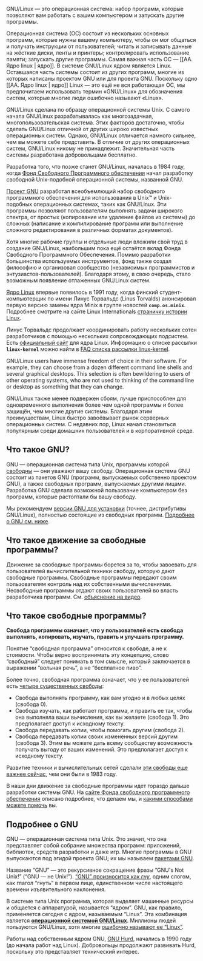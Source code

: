
GNU/Linux — это операционная система: набор программ, которые позволяют вам работать с вашим компьютером и запускать другие программы.

Операционная система (ОС) состоит из нескольких основных программ, которые нужны вашему компьютеру, чтобы он мог общаться и получать инструкции от пользователей; читать и записывать данные на жёсткие диски, ленты и принтеры; контролировать использование памяти; запускать другие программы. Самая важная часть ОС — [[AA. Ядро linux | ядро]]. В системе GNU/Linux ядром является Linux. Оставшаяся часть системы состоит из других программ, многие из которых написаны проектом GNU или для проекта GNU. Поскольку одно  [[AA. Ядро linux | ядро]] Linux — это ещё не вся работающая ОС, мы предпочитаем использовать термин «GNU/Linux» для обозначения систем, которые многие люди ошибочно называют «Linux».

GNU/Linux сделана по образцу операционной системы Unix. С самого начала GNU/Linux разрабатывалась как многозадачная, многопользовательская система. Этих факторов достаточно, чтобы сделать GNU/Linux отличной от других широко известных операционных систем. Однако, GNU/Linux отличается намного сильнее, чем вы можете себе представить. В отличие от других операционных систем, GNU/Linux никому не принадлежит. Значительная часть системы разработана добровольцами бесплатно.

Разработка того, что позже станет GNU/Linux, началась в 1984 году, когда [Фонд Свободного Программного обеспечения](https://www.fsf.org/) начал разработку свободной Unix-подобной операционной системы, названной GNU.

[Проект GNU](https://www.gnu.org/) разработал всеобъемлющий набор свободного программного обеспечения для использования в Unix™ и Unix-подобных операционных системах, таких как GNU/Linux. Эти программы позволяют пользователям выполнять задачи широкого спектра, от простых (копирование или удаление файлов из системы) до сложных (написание и компилирование программ или выполнение сложного редактирования в различных форматах документов).

Хотя многие рабочие группы и отдельные люди вложили свой труд в создание GNU/Linux, наибольшим пока ещё остаётся вклад Фонда Свободного Программного Обеспечения. Помимо разработки большинства используемых инструментов, фонд также создал философию и организовал сообщество (независимых программистов и энтузиастов-пользователей). Благодаря этому, в свою очередь, стало возможным появление отлаженных GNU/Linux систем.

[Ядро Linux](https://www.kernel.org/) впервые появилось в 1991 году, когда финский студент-компьютерщик по имени Линус Торвальдс (Linus Torvalds) анонсировал первую версию замены ядра Minix в группе новостей **`comp.os.minix`**. Подробнее смотрите на сайте Linux Internationals [страничку истории Linux](https://www.cs.cmu.edu/~awb/linux.history.html).

Линус Торвальдс продолжает координировать работу нескольких сотен разработчиков с помощью нескольких сопровождающих подсистем. Есть [официальный сайт](https://www.kernel.org/) для ядра Linux. Информацию о списке рассылки **`linux-kernel`** можно найти в [FAQ списка рассылки linux-kernel](https://lkml.org/).

GNU/Linux users have immense freedom of choice in their software. For example, they can choose from a dozen different command line shells and several graphical desktops. This selection is often bewildering to users of other operating systems, who are not used to thinking of the command line or desktop as something that they can change.

GNU/Linux также менее подвержен сбоям, лучше приспособлен для одновременного выполнения более чем одной программы и более защищён, чем многие другие системы. Благодаря этим преимуществам, Linux быстро завоёвывает рынок серверных операционных систем. С недавних пор, Linux начал становиться популярным среди домашних пользователей и в корпоративной среде.


## Что такое GNU?

GNU — операционная система типа Unix, программы которой [свободны](https://www.gnu.org/philosophy/free-sw.html) — они уважают вашу свободу. Операционная система GNU состоит из пакетов GNU (программ, выпускаемых собственно проектом GNU), а также свободных программ, выпускаемых другими лицами. Разработка GNU сделала возможной пользование компьютером без программ, которые растоптали бы вашу свободу.

Мы рекомендуем [версии GNU для установки](https://www.gnu.org/distros/free-distros.html) (точнее, дистрибутивы GNU/Linux), полностью состоящие из свободных программ. [Подробнее о GNU см. ниже](https://www.gnu.org/home.ru.html#More-GNU).

## Что такое движение за свободные программы?

Движение за свободные программы борется за то, чтобы завоевать для пользователей вычислительной техники свободу, которую дают свободные программы. Свободные программы передают своим пользователям контроль над их собственными вычислениями. Несвободные программы отдают своих пользователей во власть разработчика программ. См. [объяснение на видео](https://www.gnu.org/audio-video/philosophy-recordings.html#rms-201404070).

## Что такое свободные программы?

**Свобода программы означает, что у пользователей есть свобода выполнять, копировать, изучать, править и улучшать программу.**

Понятие “свободная программа” относится к свободе, а не к стоимости. Чтобы верно воспринимать эту концепцию, слово “свободный” следует понимать в том смысле, который заключается в выражении “вольная речь”, а не “бесплатное пиво”.

Более точно, свободная программа означает, что у ее пользователей есть [четыре существенных свободы](https://www.gnu.org/philosophy/free-sw.html):

-   Свобода выполнять программу, как вам угодно и в любых целях (свобода 0).
-   Свобода изучать, как работает программа, и править ее так, чтобы она выполняла ваши вычисления, как вы желаете (свобода 1). Это предполагает доступ к исходному тексту.
-   Свобода передавать копии, чтобы помогать другим (свобода 2).
-   Свобода передавать копии своих измененных версий другим (свобода 3). Этим вы можете дать всему сообществу возможность получать выгоду от ваших изменений. Это предполагает доступ к исходному тексту.

Развитие техники и вычислительных сетей сделали [эти свободы еще важнее сейчас](https://www.gnu.org/philosophy/free-software-even-more-important.html), чем они были в 1983 году.

В наши дни движение за свободные программы идет гораздо дальше разработки системы GNU. На [сайте Фонда свободного программного обеспечения](https://www.fsf.org) описано подробнее, что делаем мы, и [какими способами можете помочь](https://www.gnu.org/help) вы.

## Подробнее о GNU

GNU — операционная система типа Unix. Это значит, что она представляет собой собрание множества программ: приложений, библиотек, средств разработки и даже игр. Многие программы в GNU выпускаются под эгидой проекта GNU; их мы называем [пакетами GNU](https://www.gnu.org/software/).

Название “GNU” — это рекурсивное сокращение фразы “GNU's Not Unix!” (“GNU — не Unix!”). [“GNU” произносится как _гну_](https://www.gnu.org/pronunciation/pronunciation.html), одним слогом, как глагол “гнуть” в первом лице, единственном числе настоящего времени изъявительного наклонения.

В системе типа Unix программа, которая выделяет машинные ресурсы и общается с аппаратурой, называется “ядром”. GNU, как правило, применяется сегодня с ядром, называемым “Linux”. Эта комбинация является [**операционной системой GNU/Linux**](https://www.gnu.org/gnu/linux-and-gnu.html). Миллионы людей пользуются GNU/Linux, хотя многие [ошибочно называют ее “Linux”](https://www.gnu.org/gnu/gnu-linux-faq.html).

Работы над собственным ядром GNU, [GNU Hurd](https://www.gnu.org/software/hurd/hurd.html), начались в 1990 году (до начала работ над Linux). Добровольцы продолжают развивать Hurd, поскольку это представляет технический интерес.

